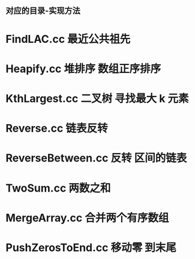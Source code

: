## 对应的目录-实现方法

# FindLAC.cc 最近公共祖先

# Heapify.cc 堆排序 数组正序排序

# KthLargest.cc 二叉树 寻找最大 k 元素

# Reverse.cc 链表反转

# ReverseBetween.cc 反转 区间的链表
 
# TwoSum.cc 两数之和

# MergeArray.cc 合并两个有序数组

# PushZerosToEnd.cc 移动零 到末尾